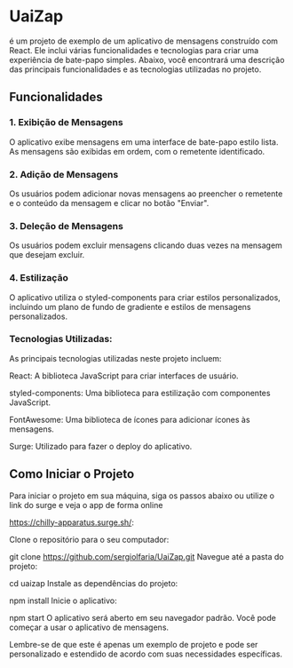 # UaiZap
 é um projeto de exemplo de um aplicativo de mensagens construído com React. Ele inclui várias funcionalidades e tecnologias para criar uma experiência de bate-papo simples. Abaixo, você encontrará uma descrição das principais funcionalidades e as tecnologias utilizadas no projeto.

## **Funcionalidades**
### **1. Exibição de Mensagens**
O aplicativo exibe mensagens em uma interface de bate-papo estilo lista. As mensagens são exibidas em ordem, com o remetente identificado.

### **2. Adição de Mensagens**
Os usuários podem adicionar novas mensagens ao preencher o remetente e o conteúdo da mensagem e clicar no botão "Enviar".

### **3. Deleção de Mensagens**
Os usuários podem excluir mensagens clicando duas vezes na mensagem que desejam excluir.

### **4. Estilização**
O aplicativo utiliza o styled-components para criar estilos personalizados, incluindo um plano de fundo de gradiente e estilos de mensagens personalizados.

### **Tecnologias Utilizadas:**
As principais tecnologias utilizadas neste projeto incluem:

React: A biblioteca JavaScript para criar interfaces de usuário.

styled-components: Uma biblioteca para estilização com componentes JavaScript.

FontAwesome: Uma biblioteca de ícones para adicionar ícones às mensagens.

Surge: Utilizado para fazer o deploy do aplicativo.

## **Como Iniciar o Projeto**

Para iniciar o projeto em sua máquina, siga os passos abaixo ou utilize o link do surge e veja o app de forma online 

https://chilly-apparatus.surge.sh/:

Clone o repositório para o seu computador:

git clone https://github.com/sergiolfaria/UaiZap.git
Navegue até a pasta do projeto:

cd uaizap
Instale as dependências do projeto:

npm install
Inicie o aplicativo:

npm start
O aplicativo será aberto em seu navegador padrão. Você pode começar a usar o aplicativo de mensagens.

Lembre-se de que este é apenas um exemplo de projeto e pode ser personalizado e estendido de acordo com suas necessidades específicas.
